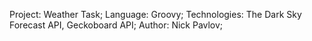 Project: Weather Task;
Language: Groovy;
Technologies: The Dark Sky Forecast API, Geckoboard API;
Author: Nick Pavlov;